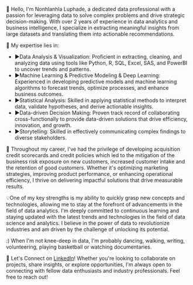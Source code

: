 👋 Hello, I'm Nonhlanhla Luphade, a dedicated data professional with a passion for leveraging data to solve complex problems and drive strategic decision-making. With over 2 years of experience in data analytics and business intelligence, I specialize in extracting meaningful insights from large datasets and translating them into actionable recommendations.

🎯 My expertise lies in:
- ▶️Data Analysis & Visualization: Proficient in extracting, cleaning, and analyzing data using tools like Python, R, SQL, Excel, SAS, and PowerBI to uncover trends and patterns.
- ▶️Machine Learning & Predictive Modeling & Deep Learning: Experienced in developing predictive models and machine learning algorithms to forecast trends, optimize processes, and enhance business outcomes.
- ▶️Statistical Analysis: Skilled in applying statistical methods to interpret data, validate hypotheses, and derive actionable insights.
- ▶️Data-driven Decision Making: Proven track record of collaborating cross-functionally to provide data-driven solutions that drive efficiency, innovation, and growth.
- ▶️Storytelling: Skilled in effectively communicating complex findings to diverse stakeholders.

🚀 Throughout my career, I've had the privilege of developing acquisition credit scorecards and credit policies which led to the mitigation of the business risk exposure on new customers, increased customer intake and the retention of good customers. Whether it's optimizing marketing strategies, improving product performance, or enhancing operational efficiency, I thrive on delivering impactful solutions that drive measurable results.

💡One of my key strengths is my ability to quickly grasp new concepts and technologies, allowing me to stay at the forefront of advancements in the field of data analytics. I'm deeply committed to continuous learning and staying updated with the latest trends and technologies in the field of data science and analytics. I believe in the power of data to revolutionize industries and am driven by the challenge of unlocking its potential.

 :) When I'm not knee-deep in data, I'm probably dancing, walking, writing, volunteering, playing basketball or watching documentaries. 

🌟 Let's Connect on [LinkedIn](www.linkedin.com/in/nonhlanhla-linda-luphade-088882162)! Whether you're looking to collaborate on projects, share insights, or explore opportunities, I'm always open to connecting with fellow data enthusiasts and industry professionals. Feel free to reach out!

<!---
nonhlanhlaluphade/nonhlanhlaluphade is a ✨ special ✨ repository because its `README.md` (this file) appears on your GitHub profile.
You can click the Preview link to take a look at your changes.
--->
